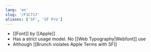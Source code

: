 ```yaml
---
lang: 'en'
slug: '/F1C717'
aliases: ['SF', 'SF Pro']
---
```


- [[Font]] by [[Apple]]
- Has a strict usage model. No [[Web Typography|Webfont]] use
- Although [[Brunch violates Apple Terms with SF]]
